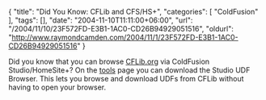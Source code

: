 {
	"title": "Did You Know: CFLib and CFS/HS+",
	"categories": [
		"ColdFusion"
	],
	"tags": [],
	"date": "2004-11-10T11:11:00+06:00",
	"url": "/2004/11/10/23F572FD-E3B1-1AC0-CD26B94929051516",
	"oldurl": "http://www.raymondcamden.com/2004/11/1/23F572FD-E3B1-1AC0-CD26B94929051516"
}

Did you know that you can browse <a href="http://www.cflib.org">CFLib.org</a> via ColdFusion Studio/HomeSite+? On the <a href="http://www.cflib.org/tools.cfm">tools</a> page you can download the Studio UDF Browser. This lets you browse and download UDFs from CFLib without having to open your browser.